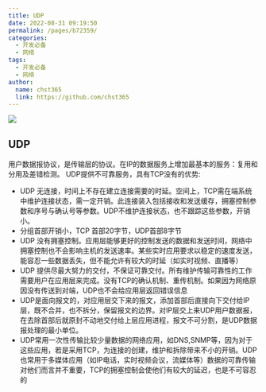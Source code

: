 ```yaml
---
title: UDP
date: 2022-08-31 09:19:50
permalink: /pages/b72359/
categories: 
  - 开发必备
  - 网络
tags: 
  - 开发必备
  - 网络
author: 
  name: chst365
  link: https://github.com/chst365
---
```

![](https://cdn.jsdelivr.net/gh/chst365/bolgImgs/imgs/topImgs/427.jpg)
## UDP 
用户数据报协议，是传输层的协议。在IP的数据服务上增加最基本的服务：复用和分用及差错检测。
UDP提供不可靠服务，具有TCP没有的优势:
- UDP 无连接，时间上不存在建立连接需要的时延。空间上，TCP需在端系统中维护连接状态，需一定开销。此连接装入包括接收和发送缓存，拥塞控制参数和序号与确认号等参数。UDP不维护连接状态，也不跟踪这些参数，开销小。
- 分组首部开销小，TCP 首部20字节，UDP首部8字节
- UDP 没有拥塞控制。应用层能够更好的控制发送的数据和发送时间，网络中拥塞控制也不会影响主机的发送速率。某些实时应用要求以稳定的速度发送，能容忍一些数据丢失，但不能允许有较大的时延（如实时视频、直播等）
- UDP 提供尽最大努力的交付，不保证可靠交付。所有维护传输可靠性的工作需要用户在应用层来完成。没有TCP的确认机制、重传机制。如果因为网络原因没有传送到对端，UDP也不会给应用层返回错误信息
- UDP是面向报文的，对应用层交下来的报文，添加首部后直接向下交付给IP层，既不合并，也不拆分，保留报文的边界。对IP层交上来UDP用户数据报，在去除首部后就原封不动地交付给上层应用进程，报文不可分割，是UDP数据报处理的最小单位。
- UDP常用一次性传输比较少量数据的网络应用，如DNS,SNMP等，因为对于这些应用，若是采用TCP，为连接的创建，维护和拆除带来不小的开销。UDP也常用于多媒体应用（如IP电话，实时视频会议，流媒体等）数据的可靠传输对他们而言并不重要，TCP的拥塞控制会使他们有较大的延迟，也是不可容忍的
